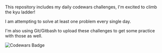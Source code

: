 This repository includes my daily codewars challenges, I'm excited to climb the kyu ladder!

I am attempting to solve at least one problem every single day.

I'm also using Git/Gitbash to upload these challenges to get some practice with those as well.

<img src="https://www.codewars.com/users/cooperbrown/badges/large" alt="Codewars Badge" />
